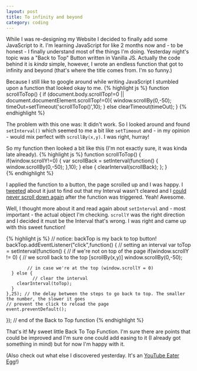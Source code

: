```yaml
---
layout: post
title: To infinity and beyond
category: coding
---
```


While I was re-designing my Website I decided to finally add some JavaScript to it. I'm learning JavaScript for like 2 months now and - to be honest - I finally understand most of the things I'm doing. Yesterday night's topic was a "Back to Top" Button written in Vanilla JS. Actually the code behind it is *kinda* simple, however, I wrote an endless function that got to infinity and beyond (that's where the title comes from. I'm so funny.)

Because I still like to google around while writing JavaScript I stumbled upon a function that looked okay to me. 
{% highlight js %}
function scrollToTop() {
  if (document.body.scrollTop!=0 || document.documentElement.scrollTop!=0){
    window.scrollBy(0,-50);
    timeOut=setTimeout('scrollToTop()',10);
  }
  else clearTimeout(timeOut);
}
{% endhighlight %}

The problem with this one was: It didn't work. So I looked around and found `setInterval()` which seemed to me a bit like `setTimeout` and - in my opinion - would mix perfect with `scrollBy(x,y)`. I was right, hurray!

So my function then looked a bit like this (I'm not exactly sure, it was kinda late already).
{% highlight js %}
function scrollToTop() {
    if(window.scrollY!=0) {
        var scrollBack = setInterval(function() {
            window.scrollBy(0,-50);
        },10);
    } else {
      clearInterval(scrollBack);
    };
  }   
{% endhighlight %}

I applied the function to a button, the page scrolled up and I was happy. I [tweeted](https://twitter.com/_kevinatari/status/402189289422721024) about it just to find out that my Interval wasn't cleared and I [could never scroll down again](https://twitter.com/_kevinatari/status/402190105533640704) after the function was triggered. Yeah! Awesome.

Well, I thought more about it and read again about `setInterval` and - most important - the actual object I'm checking. `scrollY` was the right direction and I decided it must be the Interval that's wrong. I was right and came up with this sweet function!

{% highlight js %}
// notice: backTop is my back to top button!
  backTop.addEventListener("click",function() {
    // setting an interval 
    var toTop = setInterval(function() {
      // if we're not on top of the page
      if(window.scrollY != 0) {
          // we scroll back to the top [scrollBy(x,y)]
        window.scrollBy(0,-50);

            // in case we're at the top (window.scrollY = 0)
      } else {
              // clear the interval
        clearInterval(toTop);
      }
    },25); // the delay between the steps to go back to top. The smaller the number, the slower it goes
    // prevent the click to reload the page
    event.preventDefault();
  }); // end of the Back to Top function
{% endhighlight %}

That's it! My sweet little Back To Top Function. I'm sure there are points that could be improved and I'm sure one could add easing to it (I already got something in mind) but for now I'm happy with it. 

(Also check out what else I discovered yesterday. It's an [YouTube Eater Egg](https://twitter.com/_kevinatari/status/402197154539651072)!)